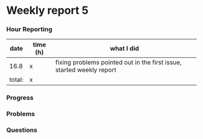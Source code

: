 # Weekly report 5

### Hour Reporting
| **date** | **time (h)** | **what I did** 
| --------- | ----------- | --------- 
| 16.8 | x | fixing problems pointed out in the first issue, started weekly report
| total: | x

### Progress

### Problems

### Questions
